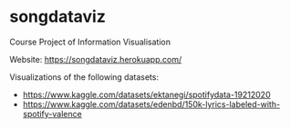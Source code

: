 # songdataviz
Course Project of Information Visualisation

Website: https://songdataviz.herokuapp.com/

Visualizations of the following datasets:
- https://www.kaggle.com/datasets/ektanegi/spotifydata-19212020
- https://www.kaggle.com/datasets/edenbd/150k-lyrics-labeled-with-spotify-valence
